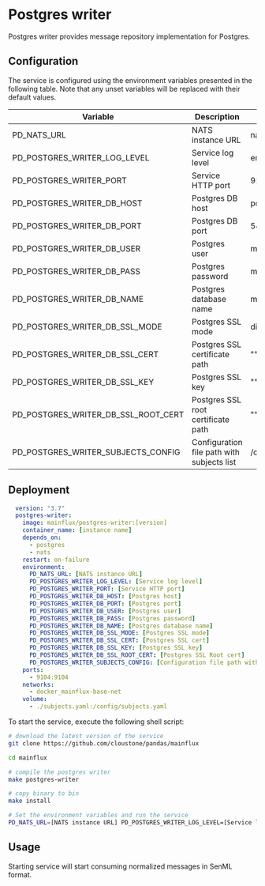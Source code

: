 # Postgres writer

Postgres writer provides message repository implementation for Postgres.

## Configuration

The service is configured using the environment variables presented in the
following table. Note that any unset variables will be replaced with their
default values.

| Variable                             | Description                                 | Default                |
|--------------------------------------|---------------------------------------------|------------------------|
| PD_NATS_URL                          | NATS instance URL                           | nats://localhost:4222  |
| PD_POSTGRES_WRITER_LOG_LEVEL         | Service log level                           | error                  |
| PD_POSTGRES_WRITER_PORT              | Service HTTP port                           | 9104                   |
| PD_POSTGRES_WRITER_DB_HOST           | Postgres DB host                            | postgres               |
| PD_POSTGRES_WRITER_DB_PORT           | Postgres DB port                            | 5432                   |
| PD_POSTGRES_WRITER_DB_USER           | Postgres user                               | mainflux               |
| PD_POSTGRES_WRITER_DB_PASS           | Postgres password                           | mainflux               |
| PD_POSTGRES_WRITER_DB_NAME           | Postgres database name                      | messages               |
| PD_POSTGRES_WRITER_DB_SSL_MODE       | Postgres SSL mode                           | disabled               |
| PD_POSTGRES_WRITER_DB_SSL_CERT       | Postgres SSL certificate path               | ""                     |
| PD_POSTGRES_WRITER_DB_SSL_KEY        | Postgres SSL key                            | ""                     |
| PD_POSTGRES_WRITER_DB_SSL_ROOT_CERT  | Postgres SSL root certificate path          | ""                     |
| PD_POSTGRES_WRITER_SUBJECTS_CONFIG   | Configuration file path with subjects list  | /config/subjects.toml  |

## Deployment

```yaml
  version: "3.7"
  postgres-writer:
    image: mainflux/postgres-writer:[version]
    container_name: [instance name]
    depends_on:
      - postgres
      - nats
    restart: on-failure
    environment:
      PD_NATS_URL: [NATS instance URL]
      PD_POSTGRES_WRITER_LOG_LEVEL: [Service log level]
      PD_POSTGRES_WRITER_PORT: [Service HTTP port]
      PD_POSTGRES_WRITER_DB_HOST: [Postgres host]
      PD_POSTGRES_WRITER_DB_PORT: [Postgres port]
      PD_POSTGRES_WRITER_DB_USER: [Postgres user]
      PD_POSTGRES_WRITER_DB_PASS: [Postgres password]
      PD_POSTGRES_WRITER_DB_NAME: [Postgres database name]
      PD_POSTGRES_WRITER_DB_SSL_MODE: [Postgres SSL mode]
      PD_POSTGRES_WRITER_DB_SSL_CERT: [Postgres SSL cert]
      PD_POSTGRES_WRITER_DB_SSL_KEY: [Postgres SSL key]
      PD_POSTGRES_WRITER_DB_SSL_ROOT_CERT: [Postgres SSL Root cert]
      PD_POSTGRES_WRITER_SUBJECTS_CONFIG: [Configuration file path with subjects list]
    ports:
      - 9104:9104
    networks:
      - docker_mainflux-base-net
    volume:
      - ./subjects.yaml:/config/subjects.yaml
```

To start the service, execute the following shell script:

```bash
# download the latest version of the service
git clone https://github.com/cloustone/pandas/mainflux

cd mainflux

# compile the postgres writer
make postgres-writer

# copy binary to bin
make install

# Set the environment variables and run the service
PD_NATS_URL=[NATS instance URL] PD_POSTGRES_WRITER_LOG_LEVEL=[Service log level] PD_POSTGRES_WRITER_PORT=[Service HTTP port] PD_POSTGRES_WRITER_DB_HOST=[Postgres host] PD_POSTGRES_WRITER_DB_PORT=[Postgres port] PD_POSTGRES_WRITER_DB_USER=[Postgres user] PD_POSTGRES_WRITER_DB_PASS=[Postgres password] PD_POSTGRES_WRITER_DB_NAME=[Postgres database name] PD_POSTGRES_WRITER_DB_SSL_MODE=[Postgres SSL mode] PD_POSTGRES_WRITER_DB_SSL_CERT=[Postgres SSL cert] PD_POSTGRES_WRITER_DB_SSL_KEY=[Postgres SSL key] PD_POSTGRES_WRITER_DB_SSL_ROOT_CERT=[Postgres SSL Root cert] PD_POSTGRES_WRITER_SUBJECTS_CONFIG=[Configuration file path with subjects list] $GOBIN/mainflux-postgres-writer
```

## Usage

Starting service will start consuming normalized messages in SenML format.
